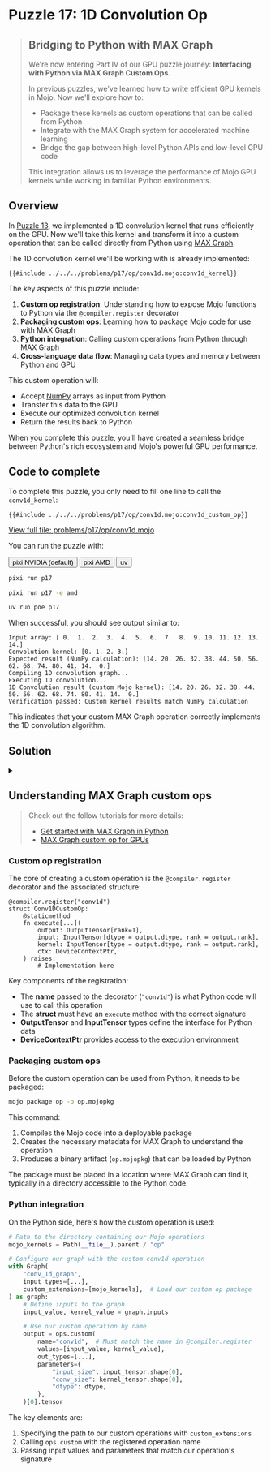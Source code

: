 # Puzzle 17: 1D Convolution Op

> ## Bridging to Python with MAX Graph
>
> We're now entering Part IV of our GPU puzzle journey: **Interfacing with Python via MAX Graph Custom Ops**.
>
> In previous puzzles, we've learned how to write efficient GPU kernels in Mojo. Now we'll explore how to:
>
> - Package these kernels as custom operations that can be called from Python
> - Integrate with the MAX Graph system for accelerated machine learning
> - Bridge the gap between high-level Python APIs and low-level GPU code
>
> This integration allows us to leverage the performance of Mojo GPU kernels while working in familiar Python environments.

## Overview

In [Puzzle 13](../puzzle_13/puzzle_13.md), we implemented a 1D convolution kernel that runs efficiently on the GPU. Now we'll take this kernel and transform it into a custom operation that can be called directly from Python using [MAX Graph](https://docs.modular.com/max/api/python/graph/).

The 1D convolution kernel we'll be working with is already implemented:

```mojo
{{#include ../../../problems/p17/op/conv1d.mojo:conv1d_kernel}}
```

The key aspects of this puzzle include:

1. **Custom op registration**: Understanding how to expose Mojo functions to Python via the `@compiler.register` decorator
2. **Packaging custom ops**: Learning how to package Mojo code for use with MAX Graph
3. **Python integration**: Calling custom operations from Python through MAX Graph
4. **Cross-language data flow**: Managing data types and memory between Python and GPU

This custom operation will:

- Accept [NumPy](https://numpy.org/doc/stable/) arrays as input from Python
- Transfer this data to the GPU
- Execute our optimized convolution kernel
- Return the results back to Python

When you complete this puzzle, you'll have created a seamless bridge between Python's rich ecosystem and Mojo's powerful GPU performance.

## Code to complete

To complete this puzzle, you only need to fill one line to call the `conv1d_kernel`:

```mojo
{{#include ../../../problems/p17/op/conv1d.mojo:conv1d_custom_op}}
```

<a href="{{#include ../_includes/repo_url.md}}/blob/main/problems/p17/op/conv1d.mojo" class="filename">View full file: problems/p17/op/conv1d.mojo</a>

You can run the puzzle with:

<div class="code-tabs" data-tab-group="package-manager">
  <div class="tab-buttons">
    <button class="tab-button">pixi NVIDIA (default)</button>
    <button class="tab-button">pixi AMD</button>
    <button class="tab-button">uv</button>
  </div>
  <div class="tab-content">

```bash
pixi run p17
```

  </div>
  <div class="tab-content">

```bash
pixi run p17 -e amd
```

  </div>
  <div class="tab-content">

```bash
uv run poe p17
```

  </div>
</div>

When successful, you should see output similar to:

```
Input array: [ 0.  1.  2.  3.  4.  5.  6.  7.  8.  9. 10. 11. 12. 13. 14.]
Convolution kernel: [0. 1. 2. 3.]
Expected result (NumPy calculation): [14. 20. 26. 32. 38. 44. 50. 56. 62. 68. 74. 80. 41. 14.  0.]
Compiling 1D convolution graph...
Executing 1D convolution...
1D Convolution result (custom Mojo kernel): [14. 20. 26. 32. 38. 44. 50. 56. 62. 68. 74. 80. 41. 14.  0.]
Verification passed: Custom kernel results match NumPy calculation
```

This indicates that your custom MAX Graph operation correctly implements the 1D convolution algorithm.

## Solution

<details class="solution-details">
<summary></summary>

To solve this puzzle, we need to integrate our 1D convolution kernel with the MAX Graph system. The key is to properly call our kernel from the `execute` method in the `Conv1DCustomOp` struct.

The solution is:

```mojo
{{#include ../../../solutions/p17/op/conv1d.mojo:conv1d_custom_op_solution}}
```

<div class="solution-explanation">
This single line does several important things:

1. Calls [enqueue_function](https://docs.modular.com/mojo/stdlib/gpu/host/device_context/DeviceContext/#enqueue_function) on the GPU context (`gpu_ctx` is of type [DeviceContext](https://docs.modular.com/mojo/stdlib/gpu/host/device_context/DeviceContext/)) to schedule our kernel execution
2. Passes the necessary layout and size information as **compile-time** parameters
3. Provides the output, input, and kernel tensors as runtime arguments
4. Configures the execution grid with the appropriate dimensions

Let's break down how this works in the larger context:

### Python-Mojo integration flow

1. **Python side (<a href="{{#include ../_includes/repo_url.md}}/blob/main/problems/p17/p17.py" class="filename">problems/p17/p17.py</a>)**:
   - Creates NumPy arrays for input and kernel
   - Calls `conv_1d()` function which wraps our operation in MAX Graph
   - Converts NumPy arrays to [MAX driver](https://docs.modular.com/max/api/python/driver) Tensors with `Tensor.from_numpy(input).to(device)`
   - Loads the custom operation package with `custom_extensions=[mojo_kernels]`

2. **Graph building**:
   - Defines input and output tensor types with [TensorType](https://docs.modular.com/max/api/python/graph/type/#max.graph.type.TensorType)
   - Specifies parameters for our operation via `parameters={...}`
   - Creates a computation graph with [`Graph("conv_1d_graph", ...)`](https://docs.modular.com/max/api/python/graph/Graph)
   - Calls our operation using [`ops.custom(name="conv1d", ...)`](https://docs.modular.com/max/api/python/graph/ops#custom)

3. **Custom op registration**:
   - The `@compiler.register("conv1d")` decorator exposes our operation to MAX Graph. See [@compiler.register](https://docs.modular.com/mojo/manual/decorators/compiler-register/)
   - The `execute` method parameters define the interface (inputs, outputs, context)
   - Input/output tensors are converted to LayoutTensors for use in our kernel
   - Device context manages GPU memory allocation and kernel execution

4. **Kernel execution**:
   - When [model.execute(...)]() is called, our `conv1d_kernel` receives the data
   - GPU thread configuration is set with `grid_dim` and `block_dim`
   - Results are transferred back to CPU with `result.to(CPU())`
   - NumPy verification compares our results with the expected output

### Key components in detail

1. **Custom Op Structure**:

   ```mojo
   @compiler.register("conv1d")
   struct Conv1DCustomOp:
       @staticmethod
       fn execute[target: StaticString, input_size: Int, conv_size: Int, dtype: DType = DType.float32](
           output: OutputTensor[rank=1],
           input: InputTensor[dtype = output.dtype, rank = output.rank],
           kernel: InputTensor[dtype = output.dtype, rank = output.rank],
           ctx: DeviceContextPtr,
       ) raises:
           # Implementation
   ```

   - `target` indicates the device type ("gpu" or "cpu")
   - `input_size` and `conv_size` are parameters passed from Python
   - Tensor types ensure correct shape and type checking
   - Return type is `raises` for proper error handling

2. **Tensor Conversion**:

   ```mojo
   output_tensor = output.to_layout_tensor()
   input_tensor = input.to_layout_tensor()
   kernel_tensor = kernel.to_layout_tensor()
   ```

   - MAX Graph tensors are converted to Mojo LayoutTensors
   - This allows our kernel to work with them directly
   - The layouts are extracted for compile-time optimization

3. **Device Context Usage**:

   ```mojo
   gpu_ctx = ctx.get_device_context()
   gpu_ctx.enqueue_memset(...)  # Zero output buffer
   gpu_ctx.enqueue_function[...](...) # Schedule kernel
   ```

   - Device context manages GPU resources
   - Memory operations ensure correct buffer state
   - Function enqueueing schedules our kernel for execution

This solution demonstrates the complete flow from Python data through MAX Graph to GPU execution and back, leveraging Mojo's powerful type system and parametric functions to create efficient, type-safe, accelerated operations.

</details>

## Understanding MAX Graph custom ops

> Check out the follow tutorials for more details:
>
> - [Get started with MAX Graph in Python](https://docs.modular.com/max/tutorials/get-started-with-max-graph-in-python/)
> - [MAX Graph custom op for GPUs](https://docs.modular.com/max/tutorials/build-custom-ops/)

### Custom op registration

The core of creating a custom operation is the `@compiler.register` decorator and the associated structure:

```mojo
@compiler.register("conv1d")
struct Conv1DCustomOp:
    @staticmethod
    fn execute[...](
        output: OutputTensor[rank=1],
        input: InputTensor[dtype = output.dtype, rank = output.rank],
        kernel: InputTensor[type = output.dtype, rank = output.rank],
        ctx: DeviceContextPtr,
    ) raises:
        # Implementation here
```

Key components of the registration:

- The **name** passed to the decorator (`"conv1d"`) is what Python code will use to call this operation
- The **struct** must have an `execute` method with the correct signature
- **OutputTensor** and **InputTensor** types define the interface for Python data
- **DeviceContextPtr** provides access to the execution environment

### Packaging custom ops

Before the custom operation can be used from Python, it needs to be packaged:

```bash
mojo package op -o op.mojopkg
```

This command:

1. Compiles the Mojo code into a deployable package
2. Creates the necessary metadata for MAX Graph to understand the operation
3. Produces a binary artifact (`op.mojopkg`) that can be loaded by Python

The package must be placed in a location where MAX Graph can find it, typically in a directory accessible to the Python code.

### Python integration

On the Python side, here's how the custom operation is used:

```python
# Path to the directory containing our Mojo operations
mojo_kernels = Path(__file__).parent / "op"

# Configure our graph with the custom conv1d operation
with Graph(
    "conv_1d_graph",
    input_types=[...],
    custom_extensions=[mojo_kernels],  # Load our custom op package
) as graph:
    # Define inputs to the graph
    input_value, kernel_value = graph.inputs

    # Use our custom operation by name
    output = ops.custom(
        name="conv1d",  # Must match the name in @compiler.register
        values=[input_value, kernel_value],
        out_types=[...],
        parameters={
            "input_size": input_tensor.shape[0],
            "conv_size": kernel_tensor.shape[0],
            "dtype": dtype,
        },
    )[0].tensor
```

The key elements are:

1. Specifying the path to our custom operations with `custom_extensions`
2. Calling `ops.custom` with the registered operation name
3. Passing input values and parameters that match our operation's signature
